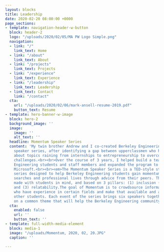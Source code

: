 ```yaml
---
layout: blocks
title: Leadership
date: 2020-02-20 08:00:00 +0000
page_sections:
- template: navigation-header-w-button
  block: header-2
  logo: "/uploads/2020/02/05/MA PW Logo Simple.png"
  navigation:
  - link: "/"
    link_text: Home
  - link: "/about"
    link_text: About
  - link: "/projects"
    link_text: Projects
  - link: "/experience"
    link_text: Experience
  - link: "/leadership"
    link_text: Leadership
  - link_text: Contact
    link: "/contact"
  cta:
    url: "/uploads/2020/02/06/mark-ansell-resume-2019.pdf"
    button_text: Resume
- template: hero-banner-w-image
  block: hero-2
  background_image: ''
  image:
    image: ''
    alt_text: ''
  headline: Momentum Speaker Series
  content: 'My twin brother Andrew and I co-created Berkeley Engineering''s 1st student
    speaker series, after identifying a gap between upperclassmen who had knowledge
    about topics raining from internships to entrepreneurship to overcoming tough
    challenges.<br><br>Over the course of 3 years, I helped build a team of 10 Berkeley
    Engineering students and staff members and expanded the program to UC Davis and
    Microsoft.<br><br><em>The Momentum Speaker Series is a TED-style student speaker
    series designed to help Berkeley Engineering students gain momentum in their career
    searches and professional lives through advice from their peers. The series is
    made with students in mind, and based on 3 pillars: (1) inclusion (2) information
    and (3) relatability.The goal of Momentum is to crowdsource information from peers
    who have experience in certain fields and make that available and applicable to
    other students. Each event of the series brings six speakers together and focuses
    on a common theme that will help the Berkeley Engineering community.</em>'
  cta:
    enabled: false
    url: ''
    button_text: ''
- template: full-width-media-element
  block: media-1
  image: "/uploads/Momentum, 2020, 02, 20.JPG"
  caption: ''

---
```

